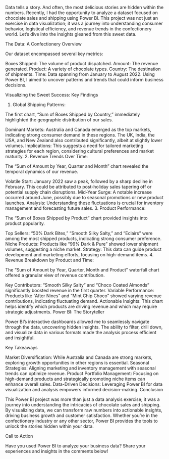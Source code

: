 Data tells a story. And often, the most delicious stories are hidden within the numbers. Recently, I had the opportunity to analyze a dataset focused on chocolate sales and shipping using Power BI. This project was not just an exercise in data visualization; it was a journey into understanding consumer behavior, logistical efficiency, and revenue trends in the confectionery world. Let’s dive into the insights gleaned from this sweet data.

The Data: A Confectionery Overview

Our dataset encompassed several key metrics:

Boxes Shipped: The volume of product dispatched.
Amount: The revenue generated.
Product: A variety of chocolate types.
Country: The destination of shipments.
Time: Data spanning from January to August 2022.
Using Power BI, I aimed to uncover patterns and trends that could inform business decisions.

Visualizing the Sweet Success: Key Findings

1. Global Shipping Patterns:

The first chart, “Sum of Boxes Shipped by Country,” immediately highlighted the geographic distribution of our sales.

Dominant Markets: Australia and Canada emerged as the top markets, indicating strong consumer demand in these regions. The UK, India, the USA, and New Zealand also contributed significantly, albeit at slightly lower volumes.
Implications: This suggests a need for tailored marketing strategies for each region, considering cultural preferences and market maturity.
2. Revenue Trends Over Time:

The “Sum of Amount by Year, Quarter and Month” chart revealed the temporal dynamics of our revenue.

Volatile Start: January 2022 saw a peak, followed by a sharp decline in February. This could be attributed to post-holiday sales tapering off or potential supply chain disruptions.
Mid-Year Surge: A notable increase occurred around June, possibly due to seasonal promotions or new product launches.
Analysis: Understanding these fluctuations is crucial for inventory management and forecasting future sales.
3. Product Performance:

The “Sum of Boxes Shipped by Product” chart provided insights into product popularity.

Top Sellers: “50% Dark Bites,” “Smooth Silky Salty,” and “Eclairs” were among the most shipped products, indicating strong consumer preference.
Niche Products: Products like “99% Dark & Pure” showed lower shipment volumes, suggesting a niche market.
Strategy: This data can guide product development and marketing efforts, focusing on high-demand items.
4. Revenue Breakdown by Product and Time:

The “Sum of Amount by Year, Quarter, Month and Product” waterfall chart offered a granular view of revenue contribution.

Key Contributors: “Smooth Silky Salty” and “Choco Coated Almonds” significantly boosted revenue in the first quarter.
Variable Performance: Products like “After Nines” and “Mint Chip Choco” showed varying revenue contributions, indicating fluctuating demand.
Actionable Insights: This chart helps identify which products are driving revenue and which may require strategic adjustments.
Power BI: The Storyteller

Power BI’s interactive dashboards allowed me to seamlessly navigate through the data, uncovering hidden insights. The ability to filter, drill down, and visualize data in various formats made the analysis process efficient and insightful.

Key Takeaways

Market Diversification: While Australia and Canada are strong markets, exploring growth opportunities in other regions is essential.
Seasonal Strategies: Aligning marketing and inventory management with seasonal trends can optimize revenue.
Product Portfolio Management: Focusing on high-demand products and strategically promoting niche items can enhance overall sales.
Data-Driven Decisions: Leveraging Power BI for data visualization and analysis empowers informed decision-making.
Conclusion

This Power BI project was more than just a data analysis exercise; it was a journey into understanding the intricacies of chocolate sales and shipping. By visualizing data, we can transform raw numbers into actionable insights, driving business growth and customer satisfaction. Whether you’re in the confectionery industry or any other sector, Power BI provides the tools to unlock the stories hidden within your data.

Call to Action

Have you used Power BI to analyze your business data? Share your experiences and insights in the comments below!
